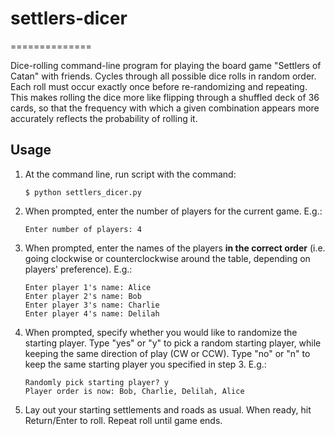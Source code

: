 # settlers-dicer
==============

Dice-rolling command-line program for playing the board game "Settlers of Catan" with friends.  Cycles through all possible dice rolls in random order.  Each roll must occur exactly once before re-randomizing and repeating.  This makes rolling the dice more like flipping through a shuffled deck of 36 cards, so that the frequency with which a given combination appears more accurately reflects the probability of rolling it.

## Usage

1. At the command line, run script with the command:
	```
	$ python settlers_dicer.py
	```

2. When prompted, enter the number of players for the current game.  E.g.:
	```
	Enter number of players: 4
	```

3. When prompted, enter the names of the players **in the correct order** (i.e. going clockwise or counterclockwise around the table, depending on players' preference).  E.g.:
	```
	Enter player 1's name: Alice
	Enter player 2's name: Bob
	Enter player 3's name: Charlie
	Enter player 4's name: Delilah
	```

4. When prompted, specify whether you would like to randomize the starting player.  Type "yes" or "y" to pick a random starting player, while keeping the same direction of play (CW or CCW).  Type "no" or "n" to keep the same starting player you specified in step 3.  E.g.:
	```
	Randomly pick starting player? y
	Player order is now: Bob, Charlie, Delilah, Alice
	```

5. Lay out your starting settlements and roads as usual.  When ready, hit Return/Enter to roll.  Repeat roll until game ends.
